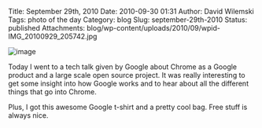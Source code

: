 Title: September 29th, 2010 
Date: 2010-09-30 01:31
Author: David Wilemski
Tags: photo of the day
Category: blog
Slug: september-29th-2010
Status: published
Attachments: blog/wp-content/uploads/2010/09/wpid-IMG_20100929_205742.jpg

![image](http://oromis.davidwilemski.com/blog/wp-content/uploads/2010/09/wpid-IMG_20100929_205742.jpg)

Today I went to a tech talk given by Google about Chrome as a Google
product and a large scale open source project. It was really interesting
to get some insight into how Google works and to hear about all the
different things that go into Chrome.

Plus, I got this awesome Google t-shirt and a pretty cool bag. Free
stuff is always nice.

